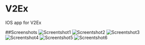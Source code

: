 # V2Ex
IOS app for V2Ex 

##Screenshots
![Screentshot1](Screenshot/ScreenShot1.png)
![Screentshot2](Screenshot/ScreenShot2.png)
![Screentshot3](Screenshot/ScreenShot3.png)
![Screentshot4](Screenshot/ScreenShot4.png)
![Screentshot5](Screenshot/ScreenShot5.png)
![Screentshot6](Screenshot/ScreenShot6.png)
